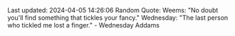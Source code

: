 Last updated: 2024-04-05 14:26:06
Random Quote: Weems: "No doubt you'll find something that tickles your fancy."
Wednesday: "The last person who tickled me lost a finger." - Wednesday Addams